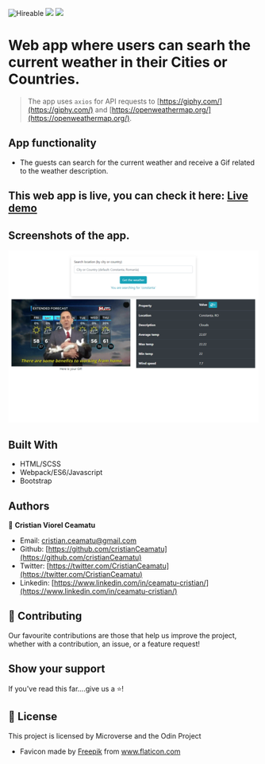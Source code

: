 ![Hireable](https://img.shields.io/badge/Hireable-yes-success) ![](https://img.shields.io/badge/Mobile--responsive-yes-green) ![](https://img.shields.io/badge/-Microverse%20projects-blueviolet)

# Web app where users can searh the current weather in their Cities or Countries.

> The app uses `axios` for API requests to [https://giphy.com/](https://giphy.com/) and [https://openweathermap.org/](https://openweathermap.org/).

## App functionality

- The guests can search for the current weather and receive a Gif related to the weather description.

## This web app is live, you can check it here: [Live demo](https://cristianceamatu.github.io/microverse-js-weather-api/)

## Screenshots of the app.

![image](.github/app-screenshot.png)

## Built With

- HTML/SCSS
- Webpack/ES6/Javascript
- Bootstrap

## Authors

👤 **Cristian Viorel Ceamatu**

- Email: [cristian.ceamatu@gmail.com](cristian.ceamatu@gmail.com)
- Github: [https://github.com/cristianCeamatu](https://github.com/cristianCeamatu)
- Twitter: [https://twitter.com/CristianCeamatu](https://twitter.com/CristianCeamatu)
- Linkedin: [https://www.linkedin.com/in/ceamatu-cristian/](https://www.linkedin.com/in/ceamatu-cristian/)

## 🤝 Contributing

Our favourite contributions are those that help us improve the project, whether with a contribution, an issue, or a feature request!

## Show your support

If you've read this far....give us a ⭐️!

## 📝 License

This project is licensed by Microverse and the Odin Project

- Favicon made by <a href="https://www.flaticon.com/authors/freepik" title="Freepik">Freepik</a> from <a href="https://www.flaticon.com/" title="Flaticon"> www.flaticon.com</a>
